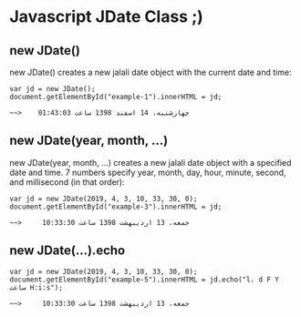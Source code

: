 Javascript JDate Class ;)
=====

new JDate()
------
new JDate() creates a new jalali date object with the current date and time:

    var jd = new JDate();
    document.getElementById("example-1").innerHTML = jd;
    
    ~~>    چهارشنبه، 14 اسفند 1398 ساعت 01:43:03
    
new JDate(year, month, ...)
-----
new JDate(year, month, ...) creates a new jalali date object with a specified date and time.
7 numbers specify year, month, day, hour, minute, second, and millisecond (in that order):

    var jd = new JDate(2019, 4, 3, 10, 33, 30, 0);
    document.getElementById("example-3").innerHTML = jd;
    
    ~~>     جمعه، 13 اردیبهشت 1398 ساعت 10:33:30

new JDate(...).echo
-----

    var jd = new JDate(2019, 4, 3, 10, 33, 30, 0);
    document.getElementById("example-5").innerHTML = jd.echo("l، d F Y ساعت H:i:s");
    
    ~~>     جمعه، 13 اردیبهشت 1398 ساعت 10:33:30


